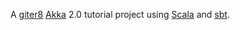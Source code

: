 
A [giter8] [Akka] 2.0 tutorial project using [Scala] and [sbt].

[giter8]: https://github.com/n8han/giter8
[Akka]: http://akka.io
[Scala]: http://www.scala-lang.org/
[sbt]: http://github.com/harrah/xsbt/
